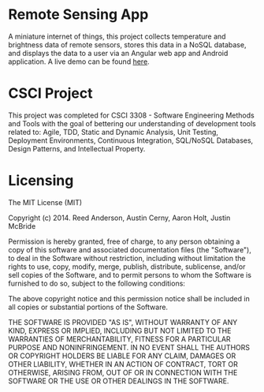 Remote Sensing App
===========
A miniature internet of things, this project collects temperature and brightness data of remote sensors, stores this data in a NoSQL database, and displays the data to a user via an Angular web app and Android application. A live demo can be found <a href="https://dsp-csci-project.cloud.dreamfactory.com/files/applications/RemoteSensing/app.html">here</a>.


CSCI Project
===========
This project was completed for CSCI 3308 - Software Engineering Methods and Tools with the goal of bettering our understanding of development tools related to: Agile, TDD, Static and Dynamic Analysis, Unit Testing, Deployment Environments, Continuous Integration, SQL/NoSQL Databases, Design Patterns, and Intellectual Property.


Licensing
===========

The MIT License (MIT)

Copyright (c) 2014. Reed Anderson, Austin Cerny, Aaron Holt, Justin McBride

Permission is hereby granted, free of charge, to any person obtaining a copy
of this software and associated documentation files (the "Software"), to deal
in the Software without restriction, including without limitation the rights
to use, copy, modify, merge, publish, distribute, sublicense, and/or sell
copies of the Software, and to permit persons to whom the Software is
furnished to do so, subject to the following conditions:

The above copyright notice and this permission notice shall be included in
all copies or substantial portions of the Software.

THE SOFTWARE IS PROVIDED "AS IS", WITHOUT WARRANTY OF ANY KIND, EXPRESS OR
IMPLIED, INCLUDING BUT NOT LIMITED TO THE WARRANTIES OF MERCHANTABILITY,
FITNESS FOR A PARTICULAR PURPOSE AND NONINFRINGEMENT. IN NO EVENT SHALL THE
AUTHORS OR COPYRIGHT HOLDERS BE LIABLE FOR ANY CLAIM, DAMAGES OR OTHER
LIABILITY, WHETHER IN AN ACTION OF CONTRACT, TORT OR OTHERWISE, ARISING FROM,
OUT OF OR IN CONNECTION WITH THE SOFTWARE OR THE USE OR OTHER DEALINGS IN
THE SOFTWARE.
